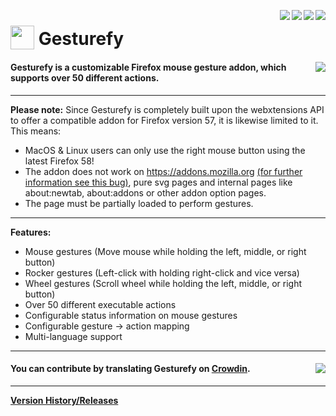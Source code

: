 [<img align="right" src="https://img.shields.io/amo/stars/gesturefy.svg">](https://addons.mozilla.org/firefox/addon/gesturefy/reviews/)
[<img align="right" src="https://img.shields.io/amo/users/gesturefy.svg">](https://addons.mozilla.org/firefox/addon/gesturefy/statistics)
[<img align="right" src="https://img.shields.io/github/release/robbendebiene/gesturefy.svg">](https://github.com/Robbendebiene/Gesturefy/releases)
[<img align="right" src="https://img.shields.io/github/license/robbendebiene/gesturefy.svg">](https://github.com/Robbendebiene/Gesturefy/blob/master/LICENSE)


# <sub><img  src="https://github.com/Robbendebiene/Gesturefy/blob/master/src/res/icons/iconx48.png" height="38" width="38"></sub> Gesturefy


#### [<img align="right" src="https://addons.cdn.mozilla.net/static/img/addons-buttons/AMO-button_2.png">](https://addons.mozilla.org/firefox/addon/gesturefy/) Gesturefy is a customizable Firefox mouse gesture addon, which supports over 50 different actions.

***

**Please note:** Since Gesturefy is completely built upon the webxtensions API to offer a compatible addon for Firefox version 57, it is likewise limited to it. This means:
- MacOS & Linux users can only use the right mouse button using the latest Firefox 58!
- The addon does not work on https://addons.mozilla.org [(for further information see this bug)](https://bugzilla.mozilla.org/show_bug.cgi?id=1310082), pure svg pages and internal pages like about:newtab, about:addons or other addon option pages.
- The page must be partially loaded to perform gestures.

***

**Features:**
- Mouse gestures (Move mouse while holding the left, middle, or right button)
- Rocker gestures (Left-click with holding right-click and vice versa)
- Wheel gestures (Scroll wheel while holding the left, middle, or right button)
- Over 50 different executable actions
- Configurable status information on mouse gestures
- Configurable gesture -> action mapping
- Multi-language support

***

#### You can contribute by translating Gesturefy on [Crowdin](https://crowdin.com/project/gesturefy). [<img align="right" src="https://d322cqt584bo4o.cloudfront.net/gesturefy/localized.svg">](https://crowdin.com/project/gesturefy)

***

**[Version History/Releases](https://github.com/Robbendebiene/Gesturefy/releases)**
